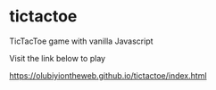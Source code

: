 # tictactoe
TicTacToe game with vanilla Javascript

Visit the link below to play

https://olubiyiontheweb.github.io/tictactoe/index.html
